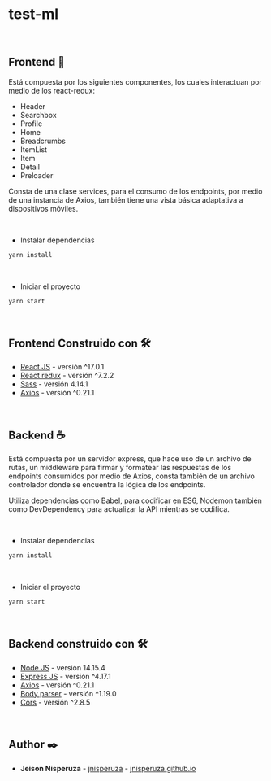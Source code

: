 # test-ml

&nbsp;

## Frontend 🎨

Está compuesta por los siguientes componentes, los cuales interactuan por medio de los react-redux:

- Header
- Searchbox
- Profile
- Home
- Breadcrumbs
- ItemList
- Item
- Detail
- Preloader

Consta de una clase services, para el consumo de los endpoints, por medio de una instancia de Axios, también tiene una vista básica adaptativa a dispositivos móviles.

&nbsp;

- Instalar dependencias

```bash
yarn install
```

&nbsp;

- Iniciar el proyecto

```bash
yarn start
```

&nbsp;

## Frontend Construido con 🛠️

- [React JS](https://es.reactjs.org/) - versión ^17.0.1
- [React redux](https://react-redux.js.org/) - versión ^7.2.2
- [Sass](https://sass-lang.com/) - versión 4.14.1
- [Axios](https://github.com/axios/axios) - versión ^0.21.1

&nbsp;

## Backend ☕

Está compuesta por un servidor express, que hace uso de un archivo de rutas, un middleware para firmar y formatear las respuestas de los endpoints consumidos por medio de Axios, consta también de un archivo controlador donde se encuentra la lógica de los endpoints.

Utiliza dependencias como Babel, para codificar en ES6, Nodemon también como DevDependency para actualizar la API mientras se codifica.

&nbsp;

- Instalar dependencias

```bash
yarn install
```

&nbsp;

- Iniciar el proyecto

```bash
yarn start
```

&nbsp;

## Backend construido con 🛠️

- [Node JS](https://es.reactjs.org/) - versión 14.15.4
- [Express JS](https://expressjs.com/) - versión ^4.17.1
- [Axios](https://github.com/axios/axios) - versión ^0.21.1
- [Body parser](https://github.com/expressjs/body-parser#readme) - versión ^1.19.0
- [Cors](https://github.com/expressjs/cors#readme) - versión ^2.8.5

&nbsp;

## Author ✒️

- **Jeison Nisperuza** - [jnisperuza](https://github.com/jnisperuza) - [jnisperuza.github.io](https://jnisperuza.github.io/)
